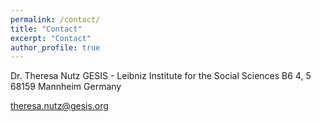 ```yaml
---
permalink: /contact/
title: "Contact"
excerpt: "Contact"
author_profile: true
---
```


Dr. Theresa Nutz
GESIS - Leibniz Institute for the Social Sciences
B6 4, 5
68159 Mannheim
Germany

<theresa.nutz@gesis.org>


